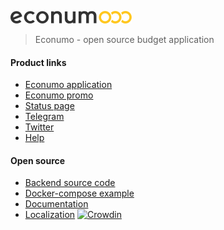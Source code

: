 ![This is an image](econumo.png)

> Econumo - open source budget application

#### Product links
- [Econumo application](https://app.econumo.com/?utm_source=github)
- [Econumo promo](https://econumo.com/?utm_source=github)
- [Status page](https://status.econumo.com/?utm_source=github)
- [Telegram](https://t.me/econumo)
- [Twitter](https://twitter.com/econumo)
- [Help](https://help.econumo.com?utm_source=github)

#### Open source
- [Backend source code](https://github.com/econumo/api-backend)
- [Docker-compose example](examples/docker-compose.yml)
- [Documentation](https://github.com/econumo/help)
- [Localization](https://crowdin.com/project/econumo) [![Crowdin](https://badges.crowdin.net/econumo/localized.svg)](https://crowdin.com/project/econumo)
